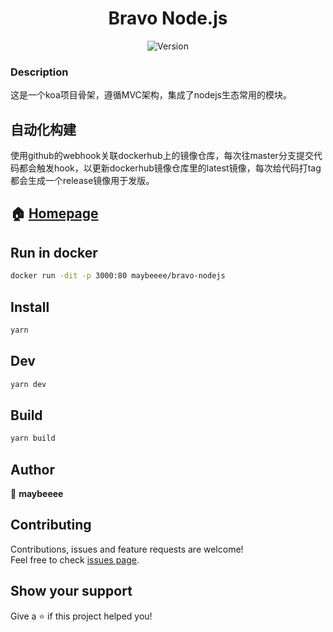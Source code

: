 <h1 align="center">Bravo Node.js</h1>
<p align="center">
  <img alt="Version" src="https://img.shields.io/badge/version-0.0.1-blue.svg?cacheSeconds=2592000" />
</p>

### Description

这是一个koa项目骨架，遵循MVC架构，集成了nodejs生态常用的模块。

## 自动化构建

使用github的webhook关联dockerhub上的镜像仓库，每次往master分支提交代码都会触发hook，以更新dockerhub镜像仓库里的latest镜像，每次给代码打tag都会生成一个release镜像用于发版。

## 🏠 [Homepage](https://github.com/maybeeee/nodejs#readme)

## Run in docker

```sh
docker run -dit -p 3000:80 maybeeee/bravo-nodejs
```

## Install

```sh
yarn
```

## Dev

```sh
yarn dev
```

## Build

```sh
yarn build
```

## Author

👤 **maybeeee**

## Contributing

Contributions, issues and feature requests are welcome!<br />Feel free to check [issues page](https://github.com/maybeeee/nodejs/issues).

## Show your support

Give a ⭐️ if this project helped you!
